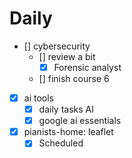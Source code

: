 # Daily

- [] cybersecurity
  - [] review a bit
    - [x] Forensic analyst
  - [] finish course 6
- [x] ai tools
  - [x] daily tasks AI
  - [x] google ai essentials
- [x] pianists-home: leaflet
  - [x] Scheduled 